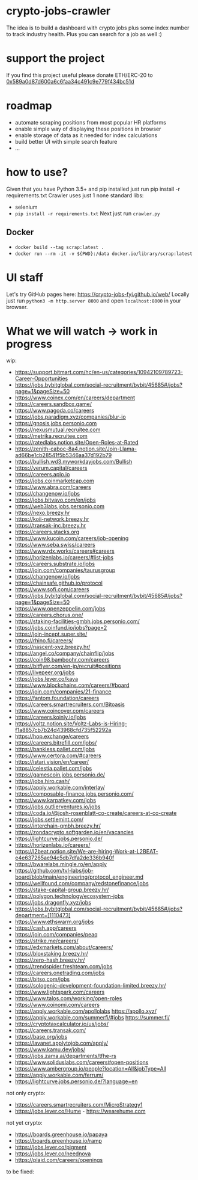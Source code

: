 # crypto-jobs-crawler
The idea is to build a dashboard with crypto jobs plus some index number to track industry health. Plus you can search for a job as well :)

# support the project
If you find this project useful please donate ETH/ERC-20 to [0x589a0d87d600a6c6faa34c491c9e779f434bc51d](https://etherscan.io/address/0x589a0d87d600a6c6faa34c491c9e779f434bc51d)

# roadmap
- automate scraping positions from most popular HR platforms
- enable simple way of displaying these positions in browser
- enable storage of data as it needed for index calculations
- build better UI with simple search feature
- ...

# how to use?
Given that you have Python 3.5+ and pip installed just run pip install -r requirements.txt
Crawler uses just 1 none standard libs:
- selenium 
- `pip install -r requirements.txt`
Next just run `crawler.py`

## Docker
- `docker build --tag scrap:latest .`
- `docker run --rm -it -v ${PWD}:/data docker.io/library/scrap:latest`

# UI staff
Let's try GitHub pages here: https://crypto-jobs-fyi.github.io/web/
Locally just run `python3 -m http.server 8000` and open `localhost:8000` in your browser.

# What we will watch -> work in progress

wip:
- https://support.bitmart.com/hc/en-us/categories/10942109789723-Career-Opportunities
- https://jobs.bybitglobal.com/social-recruitment/bybit/45685#/jobs?page=1&pageSize=50
- https://www.coinex.com/en/careers/department
- https://careers.sandbox.game/
- https://www.pagoda.co/careers
- https://jobs.paradigm.xyz/companies/blur-io
- https://gnosis.jobs.personio.com
- https://nexusmutual.recruitee.com
- https://metrika.recruitee.com
- https://ratedlabs.notion.site/Open-Roles-at-Rated
- https://zenith-caboc-8a4.notion.site/Join-Llama-ad66be1cb28541f5b5346aa37d192b79
- https://bullish.wd3.myworkdayjobs.com/Bullish
- https://verum.capital/careers
- https://careers.aplo.io
- https://jobs.coinmarketcap.com
- https://www.abra.com/careers
- https://changenow.io/jobs
- https://jobs.bitvavo.com/en/jobs
- https://web3labs.jobs.personio.com
- https://nexo.breezy.hr
- https://koii-network.breezy.hr
- https://transak-inc.breezy.hr
- https://careers.stacks.org
- https://www.kucoin.com/careers/job-opening
- https://www.seba.swiss/careers
- https://www.rdx.works/careers#careers
- https://horizenlabs.io/careers/#list-jobs
- https://careers.substrate.io/jobs
- https://join.com/companies/taurusgroup
- https://changenow.io/jobs
- https://chainsafe.github.io/protocol
- https://www.sofi.com/careers
- https://jobs.bybitglobal.com/social-recruitment/bybit/45685#/jobs?page=1&pageSize=50
- https://www.openzeppelin.com/jobs
- https://careers.chorus.one/
- https://staking-facilities-gmbh.jobs.personio.com/
- https://jobs.coinfund.io/jobs?page=2
- https://join-incept.super.site/
- https://rhino.fi/careers/
- https://nascent-xyz.breezy.hr/
- https://angel.co/company/chainflip/jobs
- https://coin98.bamboohr.com/careers
- https://bitflyer.com/en-jp/recruit#positions
- https://livepeer.org/jobs
- https://jobs.lever.co/kava
- https://www.blockchains.com/careers/#board
- https://join.com/companies/21-finance
- https://fantom.foundation/careers
- https://careers.smartrecruiters.com/Bitoasis
- https://www.coincover.com/careers
- https://careers.koinly.io/jobs
- https://voltz.notion.site/Voltz-Labs-is-Hiring-f1a8857cb7b24d43968cfd735f52292a
- https://hop.exchange/careers
- https://careers.bitrefill.com/jobs/
- https://bankless.pallet.com/jobs
- https://www.certora.com/#careers
- https://istari.vision/en/career/
- https://celestia.pallet.com/jobs
- https://gamescoin.jobs.personio.de/
- https://jobs.hiro.cash/
- https://apply.workable.com/interlay/
- https://composable-finance.jobs.personio.com/
- https://www.karpatkey.com/jobs
- https://jobs.outlierventures.io/jobs
- https://coda.io/@josh-rosenblatt-co-create/careers-at-co-create
- https://jobs.settlemint.com/
- https://interchain-gmbh.breezy.hr/
- https://zondacrypto.softgarden.io/en/vacancies
- https://lightcurve.jobs.personio.de/
- https://horizenlabs.io/careers/
- https://l2beat.notion.site/We-are-hiring-Work-at-L2BEAT-e4e637265ae94c5db7dfa2de336b940f
- https://bwarelabs.mingle.ro/en/apply
- https://github.com/tvl-labs/job-board/blob/main/engineering/protocol_engineer.md
- https://wellfound.com/company/redstonefinance/jobs
- https://stake-capital-group.breezy.hr/
- https://polygon.technology/ecosystem-jobs
- https://jobs.dragonfly.xyz/jobs 
- https://jobs.bybitglobal.com/social-recruitment/bybit/45685#/jobs?department=[1110473]
- https://www.ethswarm.org/jobs
- https://cash.app/careers
- https://join.com/companies/peaq
- https://strike.me/careers/
- https://edxmarkets.com/about/careers/
- https://bloxstaking.breezy.hr/
- https://zero-hash.breezy.hr/
- https://trendspider.freshteam.com/jobs
- https://careers.onetrading.com/jobs
- https://bitso.com/jobs
- https://sologenic-development-foundation-limited.breezy.hr/
- https://www.lightspark.com/careers
- https://www.talos.com/working/open-roles
- https://www.coinomi.com/careers
- https://apply.workable.com/apollolabs  https://apollo.xyz/
- https://apply.workable.com/summerfi/#jobs https://summer.fi/
- https://cryptotaxcalculator.io/us/jobs/
- https://careers.transak.com/
- https://base.org/jobs
- https://lavanet.applytojob.com/apply/
- https://www.kamu.dev/jobs/
- https://jobs.zama.ai/departments/tfhe-rs
- https://www.soliduslabs.com/careers#open-positions
- https://www.ambergroup.io/people?location=All&jobType=All
- https://apply.workable.com/ferrum/
- https://lightcurve.jobs.personio.de/?language=en


not only crypto:

- https://careers.smartrecruiters.com/MicroStrategy1
- https://jobs.lever.co/Hume - https://wearehume.com

not yet crypto:

- https://boards.greenhouse.io/papaya
- https://boards.greenhouse.io/ramp
- https://jobs.lever.co/pigment
- https://jobs.lever.co/neednova
- https://plaid.com/careers/openings

to be fixed:
